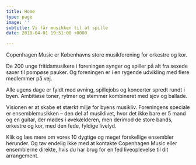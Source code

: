 ```yaml
---
title: Home
type: page
image: ''
subtitle: Vi får musikken til at spille
date: 2018-04-01 19:51:00 +0000

---
```

Copenhagen Music er Københavns store musikforening for orkestre og kor.

De 200 unge fritidsmusikere i foreningen synger og spiller på alt fra sexede saxer til pompøse pauker. Og foreningen er i en rygende udvikling med flere medlemmer på vej.

Alle ugens dage er fyldt med øvning, spillejobs og koncerter spredt rundt i byen. Ambitiøse toner, rytmer og stemmer kombineret med sjov og ballade.

Visionen er at skabe et stærkt miljø for byens musikliv. Foreningens speciale er ensemblemusikken – den del af musiklivet, hvor det ikke bare er 5 mand og en guitar, der mødes i øvekælderen, men derimod de store bands, orkestre og kor, med den fede, fyldige livelyd.

Klik og læs mere om vores 10 dygtige og meget forskellige ensembler herunder. Og tøv endelig ikke med at kontakte Copenhagen Music eller ensemblerne direkte, hvis du har brug for en fed liveoplevelse til dit arrangement.